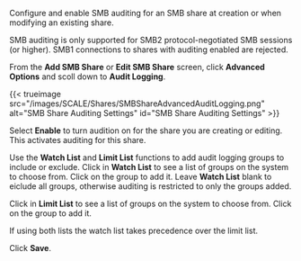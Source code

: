 &NewLine;

Configure and enable SMB auditing for an SMB share at creation or when modifying an existing share.

SMB auditing is only supported for SMB2 protocol-negotiated SMB sessions (or higher).
SMB1 connections to shares with auditing enabled are rejected.

From the **Add SMB Share** or **Edit SMB Share** screen, click **Advanced Options** and scoll down to **Audit Logging**.

{{< trueimage src="/images/SCALE/Shares/SMBShareAdvancedAuditLogging.png" alt="SMB Share Auditing Settings" id="SMB Share Auditing Settings" >}}

Select **Enable** to turn audition on for the share you are creating or editing. This activates auditing for this share.

Use the **Watch List** and **Limit List** functions to add audit logging groups to include or exclude.
Click in **Watch List** to see a list of groups on the system to choose from. Click on the group to add it.
Leave **Watch List** blank to eiclude all groups, otherwise auditing is restricted to only the groups added.

Click in **Limit List** to see a list of groups on the system to choose from. Click on the group to add it.

If using both lists the watch list takes precedence over the limit list.

Click **Save**.
